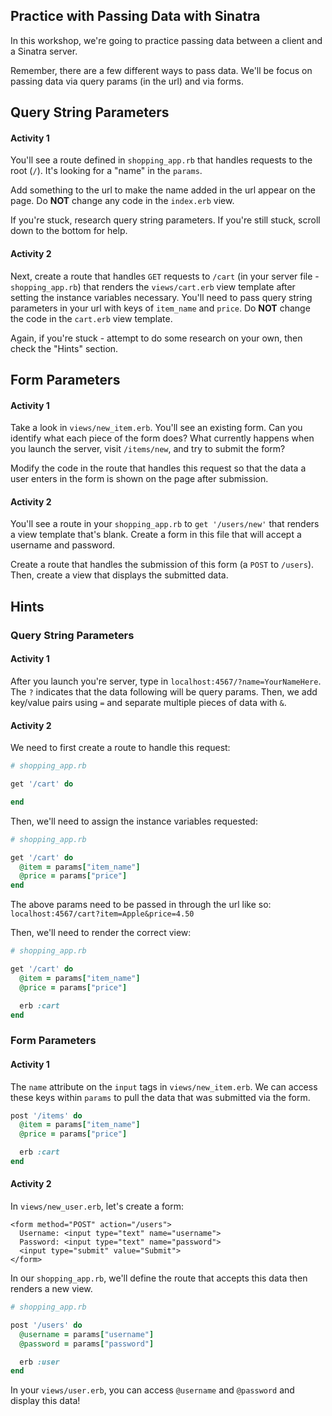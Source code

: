 ## Practice with Passing Data with Sinatra

In this workshop, we're going to practice passing data between a client and a Sinatra server.

Remember, there are a few different ways to pass data. We'll be focus on passing data via query params (in the url) and via forms.

## Query String Parameters

#### Activity 1

You'll see a route defined in `shopping_app.rb` that handles requests to the root (`/`). It's looking for a "name" in the `params`. 

Add something to the url to make the name added in the url appear on the page. Do **NOT** change any code in the `index.erb` view.

If you're stuck, research query string parameters. If you're still stuck, scroll down to the bottom for help.

#### Activity 2

Next, create a route that handles `GET` requests to `/cart` (in your server file - `shopping_app.rb`) that renders the `views/cart.erb` view template after setting the instance variables necessary. You'll need to pass query string parameters in your url with keys of `item_name` and `price`. Do **NOT** change the code in the `cart.erb` view template.

Again, if you're stuck - attempt to do some research on your own, then check the "Hints" section.

## Form Parameters

#### Activity 1

Take a look in `views/new_item.erb`. You'll see an existing form. Can you identify what each piece of the form does? What currently happens when you launch the server, visit `/items/new`, and try to submit the form?

Modify the code in the route that handles this request so that the data a user enters in the form is shown on the page after submission.

#### Activity 2

You'll see a route in your `shopping_app.rb` to `get '/users/new'` that renders a view template that's blank. Create a form in this file that will accept a username and password.

Create a route that handles the submission of this form (a `POST` to `/users`). Then, create a view that displays the submitted data.

## Hints

### Query String Parameters

#### Activity 1

After you launch you're server, type in `localhost:4567/?name=YourNameHere`. The `?` indicates that the data following will be query params. Then, we add key/value pairs using `=` and separate multiple pieces of data with `&`.

#### Activity 2

We need to first create a route to handle this request:

```ruby
# shopping_app.rb

get '/cart' do

end
```

Then, we'll need to assign the instance variables requested:

```ruby
# shopping_app.rb

get '/cart' do
  @item = params["item_name"]
  @price = params["price"]
end
```

The above params need to be passed in through the url like so: `localhost:4567/cart?item=Apple&price=4.50`

Then, we'll need to render the correct view:

```ruby
# shopping_app.rb

get '/cart' do
  @item = params["item_name"]
  @price = params["price"]

  erb :cart
end
```

### Form Parameters

#### Activity 1

The `name` attribute on the `input` tags in `views/new_item.erb`. We can access these keys within `params` to pull the data that was submitted via the form.

```ruby
post '/items' do
  @item = params["item_name"]
  @price = params["price"]

  erb :cart
end

```

#### Activity 2

In `views/new_user.erb`, let's create a form:
```erb
<form method="POST" action="/users">
  Username: <input type="text" name="username">
  Password: <input type="text" name="password">
  <input type="submit" value="Submit">
</form>
```

In our `shopping_app.rb`, we'll define the route that accepts this data then renders a new view.

```ruby
# shopping_app.rb

post '/users' do
  @username = params["username"]
  @password = params["password"]

  erb :user
end
```

In your `views/user.erb`, you can access `@username` and `@password` and display this data!
